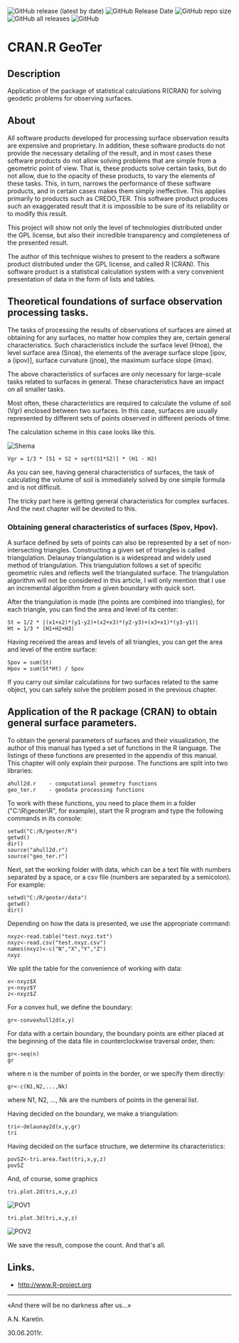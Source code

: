 ![GitHub release (latest by date)](https://img.shields.io/github/v/release/Geo-Linux-Calculations/cran.r-geoter)
![GitHub Release Date](https://img.shields.io/github/release-date/Geo-Linux-Calculations/cran.r-geoter)
![GitHub repo size](https://img.shields.io/github/repo-size/Geo-Linux-Calculations/cran.r-geoter)
![GitHub all releases](https://img.shields.io/github/downloads/Geo-Linux-Calculations/cran.r-geoter/total)
![GitHub](https://img.shields.io/github/license/Geo-Linux-Calculations/cran.r-geoter)

# CRAN.R GeoTer

## Description

Application of the package of statistical calculations R(CRAN) for solving geodetic problems for observing surfaces.

## About

All software products developed for processing surface observation results are expensive and proprietary. In addition, these software products do not provide the necessary detailing of the result, and in most cases these software products do not allow solving problems that are simple from a geometric point of view. That is, these products solve certain tasks, but do not allow, due to the opacity of these products, to vary the elements of these tasks. This, in turn, narrows the performance of these software products, and in certain cases makes them simply ineffective. This applies primarily to products such as CREDO_TER. This software product produces such an exaggerated result that it is impossible to be sure of its reliability or to modify this result.

This project will show not only the level of technologies distributed under the GPL license, but also their incredible transparency and completeness of the presented result.

The author of this technique wishes to present to the readers a software product distributed under the GPL license, and called R (CRAN). This software product is a statistical calculation system with a very convenient presentation of data in the form of lists and tables.

## Theoretical foundations of surface observation processing tasks.

The tasks of processing the results of observations of surfaces are aimed at obtaining for any surfaces, no matter how complex they are, certain general characteristics. Such characteristics include the surface level (Hпов), the level surface area (Sпов), the elements of the average surface slope [ipov, a (ipov)], surface curvature (jпов), the maximum surface slope (imax).

The above characteristics of surfaces are only necessary for large-scale tasks related to surfaces in general. These characteristics have an impact on all smaller tasks.

Most often, these characteristics are required to calculate the volume of soil (Vgr) enclosed between two surfaces. In this case, surfaces are usually represented by different sets of points observed in different periods of time.

The calculation scheme in this case looks like this.

![Shema](doc/geoter-shema.png)
```
Vgr = 1/3 * [S1 + S2 + sqrt(S1*S2)] * (H1 - H2)
```

As you can see, having general characteristics of surfaces, the task of calculating the volume of soil is immediately solved by one simple formula and is not difficult.

The tricky part here is getting general characteristics for complex surfaces. And the next chapter will be devoted to this.

### Obtaining general characteristics of surfaces (Spov, Нpov).

A surface defined by sets of points can also be represented by a set of non-intersecting triangles. Constructing a given set of triangles is called triangulation. Delaunay triangulation is a widespread and widely used method of triangulation. This triangulation follows a set of specific geometric rules and reflects well the triangulated surface. The triangulation algorithm will not be considered in this article, I will only mention that I use an incremental algorithm from a given boundary with quick sort.

After the triangulation is made (the points are combined into triangles), for each triangle, you can find the area and level of its center:
```
St = 1/2 * |(x1+x2)*(y1-y2)+(x2+x3)*(y2-y3)+(x3+x1)*(y3-y1)|
Ht = 1/3 * (H1+H2+H3)
```

Having received the areas and levels of all triangles, you can get the area and level of the entire surface:
```
Spov = sum(St)
Hpov = sum(St*Ht) / Spov
```

If you carry out similar calculations for two surfaces related to the same object, you can safely solve the problem posed in the previous chapter.

## Application of the R package (CRAN) to obtain general surface parameters.

To obtain the general parameters of surfaces and their visualization, the author of this manual has typed a set of functions in the R language. The listings of these functions are presented in the appendix of this manual. This chapter will only explain their purpose. The functions are split into two libraries:
```
ahull2d.r    - computational geometry functions
geo_ter.r    - geodata processing functions
```

To work with these functions, you need to place them in a folder ("C:\R\geoter\R", for example), start the R program and type the following commands in its console:
```
setwd("C:/R/geoter/R")
getwd()
dir()
source("ahull2d.r")
source("geo_ter.r")
```

Next, set the working folder with data, which can be a text file with numbers separated by a space, or a csv file (numbers are separated by a semicolon). For example:
```
setwd("C:/R/geoter/data")
getwd()
dir()
```

Depending on how the data is presented, we use the appropriate command:
```
nxyz<-read.table("test.nxyz.txt")
nxyz<-read.csv("test.nxyz.csv")
names(nxyz)<-c("N","X","Y","Z")
nxyz
```

We split the table for the convenience of working with data:
```
x<-nxyz$X
y<-nxyz$Y
z<-nxyz$Z
```

For a convex hull, we define the boundary:
```
gr<-convexhull2d(x,y)
```

For data with a certain boundary, the boundary points are either placed at the beginning of the data file in counterclockwise traversal order, then:
```
gr<-seq(n)
gr
```
where n is the number of points in the border, or we specify them directly:
```
gr<-c(N1,N2,...,Nk)
```
where N1, N2, ..., Nk are the numbers of points in the general list.

Having decided on the boundary, we make a triangulation:
```
tri<-delaunay2d(x,y,gr)
tri
```

Having decided on the surface structure, we determine its characteristics:
```
povSZ<-tri.area.fast(tri,x,y,z)
povSZ
```

And, of course, some graphics
```
tri.plot.2d(tri,x,y,z)
```
![POV1](doc/test2d.png)
```
tri.plot.3d(tri,x,y,z)
```
![POV2](doc/test3d.png)

We save the result, compose the count. And that's all.

## Links.

* http://www.R-project.org

----

«And there will be no darkness after us...»

A.N. Karetin.

30.06.2011г.
